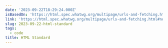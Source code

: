 ```yaml
---
date: '2023-09-22T18:29:24.000Z'
isBasedOn: 'https://html.spec.whatwg.org/multipage/urls-and-fetching.html#nonce-attributes'
link: 'https://html.spec.whatwg.org/multipage/urls-and-fetching.html#nonce-attributes'
slug: 2023-09-22-html-standard
tags:
  - code
title: HTML Standard
---
```


